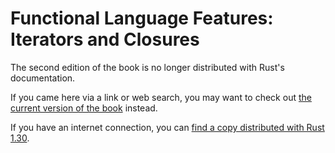 # Functional Language Features: Iterators and Closures

The second edition of the book is no longer distributed with Rust's documentation.

If you came here via a link or web search, you may want to check out [the current version of the book](../ch13-00-functional-features.html) instead.

If you have an internet connection, you can [find a copy distributed with Rust 1.30](https://doc.rust-lang.org/1.30.0/book/second-edition/ch13-00-functional-features.html).